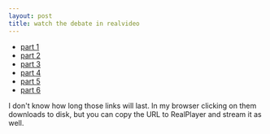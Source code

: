 ```yaml
---
layout: post
title: watch the debate in realvideo 
---
```

<ul><li><a href="http://66.230.216.3/093004/yd_debate1_093004_300.rm">part 1 </a></li><li><a href="http://66.230.216.3/093004/yd_debate2_093004_300.rm">part 2 </a></li><li><a href="http://66.230.216.3/093004/yd_debate3_093004_300.rm">part 3 </a></li><li><a href="http://66.230.216.3/093004/yd_debate4_093004_300.rm">part 4 </a></li><li><a href="http://66.230.216.3/093004/yd_debate5_093004_300.rm">part 5 </a></li><li><a href="http://66.230.216.3/093004/yd_debate6_093004_300.rm">part 6 </a></li></ul><p>I don't know how long those links will last. In my browser clicking on them downloads to disk, but you can copy the URL to RealPlayer and stream it as well. </p>
